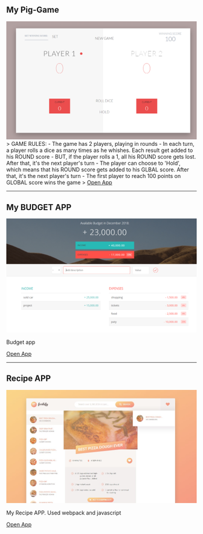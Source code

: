 
  <h2>My Pig-Game</h2>
  <img src="/pig-game/preview.png" alt="My Pig-Game"/>
  <div class="caption">    
> GAME RULES:
- The game has 2 players, playing in rounds
- In each turn, a player rolls a dice as many times as he whishes. Each result get added to his ROUND score
- BUT, if the player rolls a 1, all his ROUND score gets lost. After that, it's the next player's turn
- The player can choose to 'Hold', which means that his ROUND score gets added to his GLBAL score. After that, it's the next player's turn
- The first player to reach 100 points on GLOBAL score wins the game
> <a href="https://romariosgoit.github.io/JS/pig-game/">
      Open App
    </a>

<hr>

<div>
  <h2>My BUDGET APP</h2>
  <img src="/project_one/preview.png" alt="Budget app"/>
  <div class="caption">    
    <p style="font-size: 14px">Budget app</p>
    <a href="https://romariosgoit.github.io/JS/project_one">
      Open App
    </a>
  </div>
</div>

<hr>

<div>
  <h2>Recipe APP</h2>
  <img src="/final_project/preview/preview.jpg" alt="recipe app"/>
  <div class="caption">    
    <p style="font-size: 14px"> My Recipe APP. Used webpack and javascript</p>
    <a href="https://romariosgoit.github.io/JS/final_project/dist/">
      Open App
    </a>
  </div>
</div>
